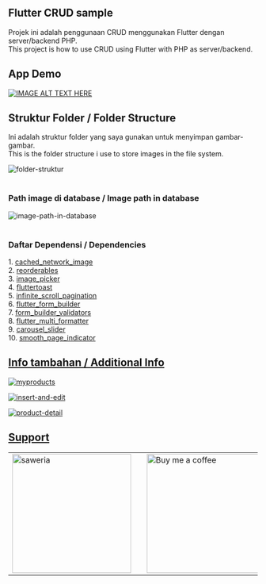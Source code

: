 ## Flutter CRUD sample
Projek ini adalah penggunaan CRUD menggunakan Flutter dengan server/backend PHP.<br>
This project is how to use CRUD using Flutter with PHP as server/backend.

## App Demo
[![IMAGE ALT TEXT HERE](https://img.youtube.com/vi/Mhmj4SfFIQs/0.jpg)](https://www.youtube.com/watch?v=Mhmj4SfFIQs)

## Struktur Folder / Folder Structure
Ini adalah struktur folder yang saya gunakan untuk menyimpan gambar-gambar.<br>
This is the folder structure i use to store images in the file system.<br>

![folder-struktur](https://github.com/idekorslet/Flutter-CRUD-sample/assets/80518183/8e59554b-e781-4cbc-96f2-b9d6c4abf5e2)
<br><br>
<h3>Path image di database / Image path in database</h3>

![image-path-in-database](https://github.com/idekorslet/Flutter-CRUD-sample/assets/80518183/d08f8b0d-1000-43c0-9108-cc9477f107ac)
<br><br>
<h3>Daftar Dependensi / Dependencies</h3>
1. <a href="https://pub.dev/packages/cached_network_image">cached_network_image</a><br>
2. <a href="https://pub.dev/packages/reorderables">reorderables</a><br>
3. <a href="https://pub.dev/packages/image_picker">image_picker</a><br>
4. <a href="https://pub.dev/packages/fluttertoast">fluttertoast</a><br>
5. <a href="https://pub.dev/packages/infinite_scroll_pagination">infinite_scroll_pagination</a><br>
6. <a href="https://pub.dev/packages/flutter_form_builder">flutter_form_builder</a><br>
7. <a href="https://pub.dev/packages/form_builder_validators">form_builder_validators</a><br>
8. <a href="https://pub.dev/packages/flutter_multi_formatter">flutter_multi_formatter</a><br>
9. <a href="https://pub.dev/packages/carousel_slider">carousel_slider</a><br>
10. <a href="https://pub.dev/packages/smooth_page_indicator">smooth_page_indicator

## Info tambahan / Additional Info

![myproducts](https://github.com/idekorslet/Flutter-CRUD-sample/assets/80518183/18a86fb6-da54-43de-b704-b2ae54ce1d56)


![insert-and-edit](https://github.com/idekorslet/Flutter-CRUD-sample/assets/80518183/68e22359-3478-4588-97e6-b6b0050ed676)

![product-detail](https://github.com/idekorslet/Flutter-CRUD-sample/assets/80518183/5744f38b-d2ac-4823-94fa-5681f431a7b1)

## Support
|  |  |  |
|--|--|--|
| <a href="https://saweria.co/idekorslet"><img alt="saweria" width="240" src="https://user-images.githubusercontent.com/80518183/216806553-4a11d0ef-6257-461b-a3f2-430910574269.svg"></a> | | <a href="https://buymeacoffee.com/idekorslet"><img alt='Buy me a coffee' width="240" src="https://user-images.githubusercontent.com/80518183/216806363-a11d0282-517a-4512-9733-567e0d547078.png"> </a> |
